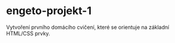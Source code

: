 # engeto-projekt-1
Vytvoření prvního domácího cvičení, které se orientuje na základní HTML/CSS prvky.
